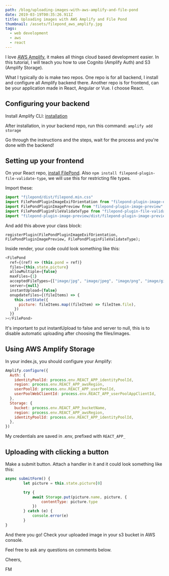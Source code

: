 ```yaml
---
path: /blog/uploading-images-with-aws-amplify-and-file-pond
date: 2019-03-19T00:35:26.911Z
title: Uploading images with AWS Amplify and File Pond
thumbnail: /assets/filepond_aws_amplify.jpg
tags:
  - web development
  - aws
  - react
---
```


I love [AWS Amplify](https://aws-amplify.github.io/), it makes all things cloud based development easier. In this tutorial, I will teach you how to use Cognito (Amplify Auth) and S3 (Amplify Storage).

What I typically do is make two repos. One repo is for all backend, I install and configure all Amplify backend there. Another repo is for frontend, can be your application made in React, Angular or Vue. I choose React.

## Configuring your backend

Install Amplify CLI: [installation](https://github.com/aws-amplify/amplify-cli)

After installation, in your backend repo, run this command: `amplify add storage`

Go through the instructions and the steps, wait for the process and you're done with the backend!

## Setting up your frontend

On your React repo, [install FilePond](https://github.com/pqina/filepond).
Also `npm install filepond-plugin-file-validate-type`, we will use this for restricting file types.

Import these:

```javascript
import "filepond/dist/filepond.min.css"
import FilePondPluginImageExifOrientation from "filepond-plugin-image-exif-orientation"
import FilePondPluginImagePreview from "filepond-plugin-image-preview"
import FilePondPluginFileValidateType from "filepond-plugin-file-validate-type"
import "filepond-plugin-image-preview/dist/filepond-plugin-image-preview.css"
```

And add this above your class block:

`registerPlugin(FilePondPluginImageExifOrientation, FilePondPluginImagePreview, FilePondPluginFileValidateType);`

Inside render, your code could look something like this:

```javascript
<FilePond
  ref={(ref) => (this.pond = ref)}
  files={this.state.picture}
  allowMultiple={false}
  maxFiles={1}
  acceptedFileTypes={["image/jpg", "image/jpeg", "image/png", "image/gif"]}
  server={null}
  instantUpload={false}
  onupdatefiles={(fileItems) => {
    this.setState({
      picture: fileItems.map((fileItem) => fileItem.file),
    })
  }}
></FilePond>
```

It's important to put instantUpload to false and server to null, this is to disable automatic uploading after choosing the files/images.

## Using AWS Amplify Storage

In your index.js, you should configure your Amplify:

```javascript
Amplify.configure({
  Auth: {
    identityPoolId: process.env.REACT_APP_identityPoolId,
    region: process.env.REACT_APP_awsRegion,
    userPoolId: process.env.REACT_APP_userPoolId,
    userPoolWebClientId: process.env.REACT_APP_userPoolAppClientId,
  },
  Storage: {
    bucket: process.env.REACT_APP_bucketName,
    region: process.env.REACT_APP_awsRegion,
    identityPoolId: process.env.REACT_APP_identityPoolId,
  },
})
```

My credentials are saved in .env, prefixed with `REACT_APP_`

## Uploading with clicking a button

Make a submit button. Attach a handler in it and it could look something like this:

```javascript
async submitForm() {
        let picture = this.state.picture[0]

        try {
            await Storage.put(picture.name, picture, {
                contentType: picture.type
            })
        } catch (e) {
            console.error(e)
        }
}
```

And there you go! Check your uploaded image in your s3 bucket in AWS console.

Feel free to ask any questions on comments below.

Cheers,

FM
